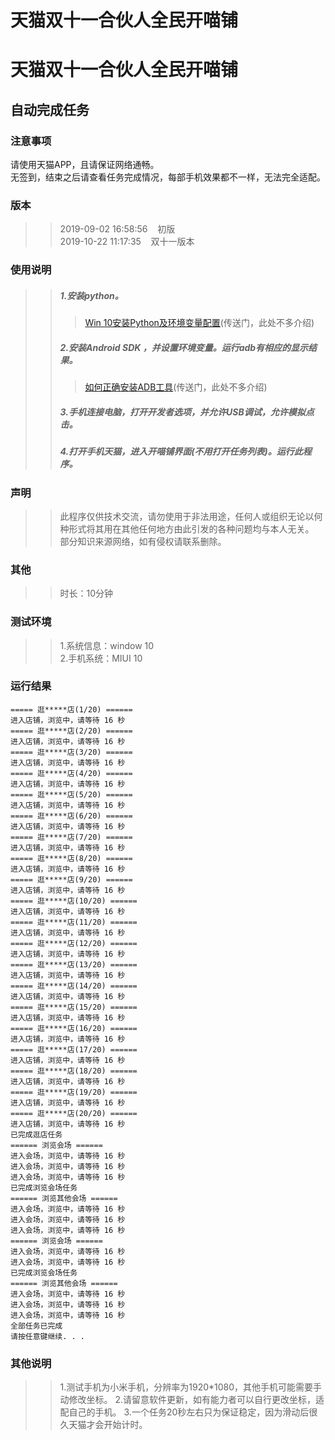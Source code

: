 # 天猫双十一合伙人全民开喵铺
# 天猫双十一合伙人全民开喵铺
## 自动完成任务
### 注意事项
请使用天猫APP，且请保证网络通畅。<br>
无签到，结束之后请查看任务完成情况，每部手机效果都不一样，无法完全适配。
### 版本
>>2019-09-02&nbsp;16:58:56 &nbsp;&nbsp; 初版<br>
>>2019-10-22&nbsp;11:17:35 &nbsp;&nbsp; 双十一版本
### 使用说明
>>##### 1.安装python。
>>>[Win 10安装Python及环境变量配置](https://www.cnblogs.com/shizhijie/p/7768778.html)(传送门，此处不多介绍)
>>##### 2.安装Android&nbsp;SDK ，并设置环境变量。运行adb有相应的显示结果。
>>>[如何正确安装ADB工具](https://jingyan.baidu.com/article/22fe7cedf67e353002617f25.html)(传送门，此处不多介绍)
>>##### 3.手机连接电脑，打开开发者选项，并允许USB调试，允许模拟点击。
>>##### 4.打开手机天猫，进入开喵铺界面(不用打开任务列表)。运行此程序。
### 声明
>>此程序仅供技术交流，请勿使用于非法用途，任何人或组织无论以何种形式将其用在其他任何地方由此引发的各种问题均与本人无关。<br>
>>部分知识来源网络，如有侵权请联系删除。
### 其他
>>时长：10分钟
### 测试环境
>>1.系统信息：window&nbsp;10<br>
>>2.手机系统：MIUI&nbsp;10
### 运行结果
```
===== 逛*****店(1/20) ======
进入店铺，浏览中，请等待 16 秒
===== 逛*****店(2/20) ======
进入店铺，浏览中，请等待 16 秒
===== 逛*****店(3/20) ======
进入店铺，浏览中，请等待 16 秒
===== 逛*****店(4/20) ======
进入店铺，浏览中，请等待 16 秒
===== 逛*****店(5/20) ======
进入店铺，浏览中，请等待 16 秒
===== 逛*****店(6/20) ======
进入店铺，浏览中，请等待 16 秒
===== 逛*****店(7/20) ======
进入店铺，浏览中，请等待 16 秒
===== 逛*****店(8/20) ======
进入店铺，浏览中，请等待 16 秒
===== 逛*****店(9/20) ======
进入店铺，浏览中，请等待 16 秒
===== 逛*****店(10/20) ======
进入店铺，浏览中，请等待 16 秒
===== 逛*****店(11/20) ======
进入店铺，浏览中，请等待 16 秒
===== 逛*****店(12/20) ======
进入店铺，浏览中，请等待 16 秒
===== 逛*****店(13/20) ======
进入店铺，浏览中，请等待 16 秒
===== 逛*****店(14/20) ======
进入店铺，浏览中，请等待 16 秒
===== 逛*****店(15/20) ======
进入店铺，浏览中，请等待 16 秒
===== 逛*****店(16/20) ======
进入店铺，浏览中，请等待 16 秒
===== 逛*****店(17/20) ======
进入店铺，浏览中，请等待 16 秒
===== 逛*****店(18/20) ======
进入店铺，浏览中，请等待 16 秒
===== 逛*****店(19/20) ======
进入店铺，浏览中，请等待 16 秒
===== 逛*****店(20/20) ======
进入店铺，浏览中，请等待 16 秒
已完成逛店任务
====== 浏览会场 ======
进入会场，浏览中，请等待 16 秒
进入会场，浏览中，请等待 16 秒
进入会场，浏览中，请等待 16 秒
已完成浏览会场任务
====== 浏览其他会场 ======
进入会场，浏览中，请等待 16 秒
进入会场，浏览中，请等待 16 秒
进入会场，浏览中，请等待 16 秒
====== 浏览会场 ======
进入会场，浏览中，请等待 16 秒
进入会场，浏览中，请等待 16 秒
已完成浏览会场任务
====== 浏览其他会场 ======
进入会场，浏览中，请等待 16 秒
进入会场，浏览中，请等待 16 秒
进入会场，浏览中，请等待 16 秒
全部任务已完成
请按任意键继续. . .

```
### 其他说明
>>1.测试手机为小米手机，分辨率为1920*1080，其他手机可能需要手动修改坐标。
>>2.请留意软件更新，如有能力者可以自行更改坐标，适配自己的手机。
>>3.一个任务20秒左右只为保证稳定，因为滑动后很久天猫才会开始计时。
